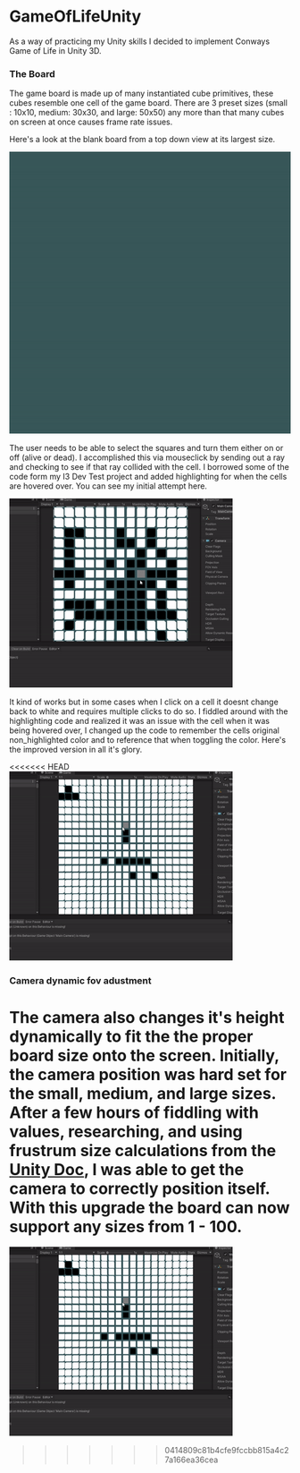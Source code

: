 # GameOfLifeUnity

As a way of practicing my Unity skills I decided to implement Conways Game of Life in Unity 3D.

### The Board
The game board is made up of many instantiated cube primitives, these cubes resemble one cell of the game board.
There are 3 preset sizes (small : 10x10, medium: 30x30, and large: 50x50) any more than that many cubes on screen at once causes
frame rate issues. 

Here's a look at the blank board from a top down view at its largest size.

![](/gifs/board.gif)

The user needs to be able to select the squares and turn them either on or off (alive or dead). I accomplished this via mouseclick
by sending out a ray and checking to see if that ray collided with the cell. I borrowed some of the code form my I3 Dev Test project
and added highlighting for when the cells are hovered over. You can see my initial attempt here.

![](/gifs/bugged_selection.gif)

It kind of works but in some cases when I click on a cell it doesnt change back to white and  requires multiple clicks to do so.
I fiddled around with the highlighting code and realized  it was an issue with the cell when it was being hovered over, I 
changed up the code to remember the cells original non_highlighted color and to reference that when toggling the color. Here's
the improved version in all it's glory.

<<<<<<< HEAD
![](fixed_selection.gif)

### Camera dynamic fov adustment
The camera also changes it's height dynamically to fit the the proper board size onto the screen. Initially, the camera position was hard set for the small, medium, and large sizes. After a few hours of fiddling with values, researching, and using frustrum size calculations from the [Unity Doc](https://docs.unity3d.com/Manual/FrustumSizeAtDistance.html), I was able to get the camera to correctly position itself. With this upgrade the board can now support any sizes from 1 - 100.
=======
![](/gifs/fixed_selection.gif)
>>>>>>> 0414809c81b4cfe9fccbb815a4c27a166ea36cea
